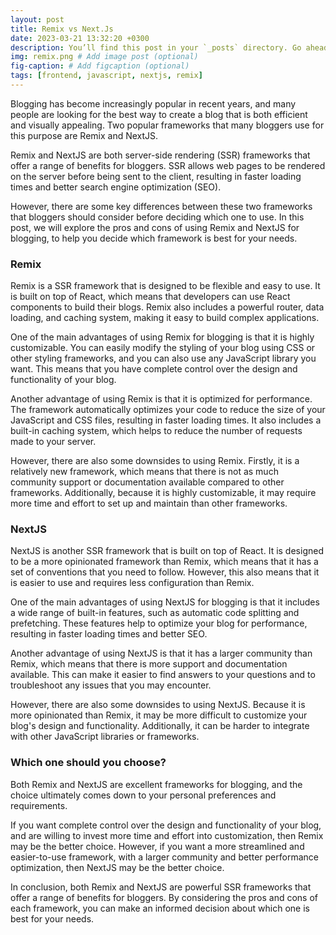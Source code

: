 ```yaml
---
layout: post
title: Remix vs Next.Js
date: 2023-03-21 13:32:20 +0300
description: You’ll find this post in your `_posts` directory. Go ahead and edit it and re-build the site to see your changes. # Add post description (optional)
img: remix.png # Add image post (optional)
fig-caption: # Add figcaption (optional)
tags: [frontend, javascript, nextjs, remix]
---
```


Blogging has become increasingly popular in recent years, and many people are looking for the best way to create a blog that is both efficient and visually appealing. Two popular frameworks that many bloggers use for this purpose are Remix and NextJS.

Remix and NextJS are both server-side rendering (SSR) frameworks that offer a range of benefits for bloggers. SSR allows web pages to be rendered on the server before being sent to the client, resulting in faster loading times and better search engine optimization (SEO).

However, there are some key differences between these two frameworks that bloggers should consider before deciding which one to use. In this post, we will explore the pros and cons of using Remix and NextJS for blogging, to help you decide which framework is best for your needs.

### Remix

Remix is a SSR framework that is designed to be flexible and easy to use. It is built on top of React, which means that developers can use React components to build their blogs. Remix also includes a powerful router, data loading, and caching system, making it easy to build complex applications.

One of the main advantages of using Remix for blogging is that it is highly customizable. You can easily modify the styling of your blog using CSS or other styling frameworks, and you can also use any JavaScript library you want. This means that you have complete control over the design and functionality of your blog.

Another advantage of using Remix is that it is optimized for performance. The framework automatically optimizes your code to reduce the size of your JavaScript and CSS files, resulting in faster loading times. It also includes a built-in caching system, which helps to reduce the number of requests made to your server.

However, there are also some downsides to using Remix. Firstly, it is a relatively new framework, which means that there is not as much community support or documentation available compared to other frameworks. Additionally, because it is highly customizable, it may require more time and effort to set up and maintain than other frameworks.

### NextJS

NextJS is another SSR framework that is built on top of React. It is designed to be a more opinionated framework than Remix, which means that it has a set of conventions that you need to follow. However, this also means that it is easier to use and requires less configuration than Remix.

One of the main advantages of using NextJS for blogging is that it includes a wide range of built-in features, such as automatic code splitting and prefetching. These features help to optimize your blog for performance, resulting in faster loading times and better SEO.

Another advantage of using NextJS is that it has a larger community than Remix, which means that there is more support and documentation available. This can make it easier to find answers to your questions and to troubleshoot any issues that you may encounter.

However, there are also some downsides to using NextJS. Because it is more opinionated than Remix, it may be more difficult to customize your blog's design and functionality. Additionally, it can be harder to integrate with other JavaScript libraries or frameworks.

### Which one should you choose?

Both Remix and NextJS are excellent frameworks for blogging, and the choice ultimately comes down to your personal preferences and requirements.

If you want complete control over the design and functionality of your blog, and are willing to invest more time and effort into customization, then Remix may be the better choice. However, if you want a more streamlined and easier-to-use framework, with a larger community and better performance optimization, then NextJS may be the better choice.

In conclusion, both Remix and NextJS are powerful SSR frameworks that offer a range of benefits for bloggers. By considering the pros and cons of each framework, you can make an informed decision about which one is best for your needs.
